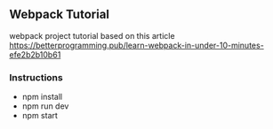 ## Webpack Tutorial 
webpack project tutorial based on this article 
https://betterprogramming.pub/learn-webpack-in-under-10-minutes-efe2b2b10b61

### Instructions
* npm install 
* npm run dev
* npm start
